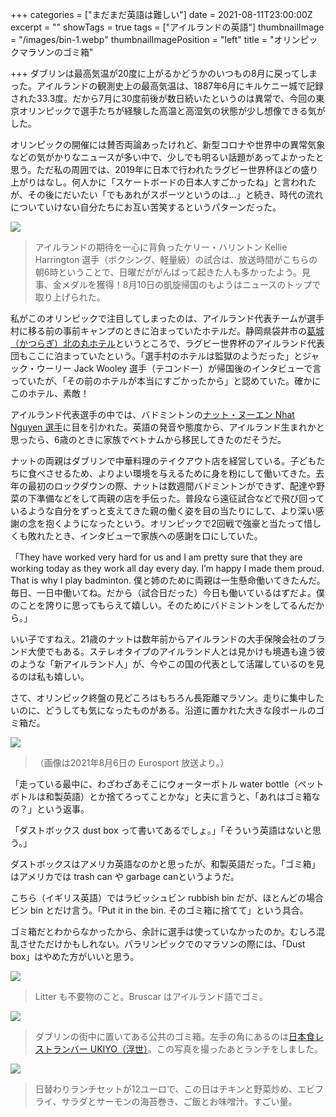 +++
categories = ["まだまだ英語は難しい"]
date = 2021-08-11T23:00:00Z
excerpt = ""
showTags = true
tags = ["アイルランドの英語"]
thumbnailImage = "/images/bin-1.webp"
thumbnailImagePosition = "left"
title = "オリンピックマラソンのゴミ箱"

+++
ダブリンは最高気温が20度に上がるかどうかのいつもの8月に戻ってしまった。アイルランドの観測史上の最高気温は、1887年6月にキルケニー城で記録された33.3度。だから7月に30度前後が数日続いたというのは異常で、今回の東京オリンピックで選手たちが経験した高温と高湿気の状態が少し想像できる気がした。

<!--more-->

オリンピックの開催には賛否両論あったけれど、新型コロナや世界中の異常気象などの気がかりなニュースが多い中で、少しでも明るい話題があってよかったと思う。ただ私の周囲では、2019年に日本で行われたラグビー世界杯ほどの盛り上がりはなし。何人かに「スケートボードの日本人すごかったね」と言われたが、その後にだいたい「でもあれがスポーツというのは...」と続き、時代の流れについていけない自分たちにお互い苦笑するというパターンだった。

![](/images/kellie_newspapers.webp)

> アイルランドの期待を一心に背負ったケリー・ハリントン Kellie Harrington 選手（ボクシング、軽量級）の試合は、放送時間がこちらの朝6時ということで、日曜だががんばって起きた人も多かったよう。見事、金メダルを獲得！8月10日の凱旋帰国のもようはニュースのトップで取り上げられた。

私がこのオリンピックで注目してしまったのは、アイルランド代表チームが選手村に移る前の事前キャンプのときに泊まっていたホテルだ。静岡県袋井市の[葛城（かつらぎ）北の丸ホテル](https://www.yamaharesort.co.jp/katsuragi-kitanomaru/)というところで、ラグビー世界杯のアイルランド代表団もここに泊まっていたという。「選手村のホテルは監獄のようだった」とジャック・ウーリー Jack Wooley 選手（テコンドー）が帰国後のインタビューで言っていたが、「その前のホテルが本当にすごかったから」と認めていた。確かにこのホテル、素敵！

アイルランド代表選手の中では、バドミントンの[ナット・ヌーエン Nhat Nguyen 選手](https://www.rte.ie/news/2021/0712/1234631-badminton-olympics-nhat-nguyen/)に目を引かれた。英語の発音や態度から、アイルランド生まれかと思ったら、6歳のときに家族でベトナムから移民してきたのだそうだ。

ナットの両親はダブリンで中華料理のテイクアウト店を経営している。子どもたちに食べさせるため、よりよい環境を与えるために身を粉にして働いてきた。去年の最初のロックダウンの際、ナットは数週間バドミントンができず、配達や野菜の下準備などをして両親の店を手伝った。普段なら遠征試合などで飛び回っているような自分をずっと支えてきた親の働く姿を目の当たりにして、より深い感謝の念を抱くようになったという。オリンピックで2回戦で強豪と当たって惜しくも敗れたとき、インタビューで家族への感謝を口にしていた。

「They have worked very hard for us and I am pretty sure that they are working today as they work all day every day. I’m happy I made them proud. That is why I play badminton. 僕と姉のために両親は一生懸命働いてきたんだ。毎日、一日中働いてね。だから（試合日だった）今日も働いているはずだよ。僕のことを誇りに思ってもらえて嬉しい。そのためにバドミントンをしてるんだから。」

いい子ですねえ。21歳のナットは数年前からアイルランドの大手保険会社のブランド大使でもある。ステレオタイプのアイルランド人とは見かけも境遇も違う彼のような「新アイルランド人」が、今やこの国の代表として活躍しているのを見るのは私も嬉しい。

さて、オリンピック終盤の見どころはもちろん長距離マラソン。走りに集中したいのに、どうしても気になったものがある。沿道に置かれた大きな段ボールのゴミ箱だ。

![](/images/dustbox_olympics.webp)

> （画像は2021年8月6日の Eurosport 放送より。）

「走っている最中に、わざわざあそこにウォーターボトル water bottle（ペットボトルは和製英語）とか捨てろってことかな」と夫に言うと、「あれはゴミ箱なの？」という返事。

「ダストボックス dust box って書いてあるでしょ。」「そういう英語はないと思う。」

ダストボックスはアメリカ英語なのかと思ったが、和製英語だった。「ゴミ箱」はアメリカでは trash can や garbage canというようだ。

こちら（イギリス英語）ではラビッシュビン rubbish bin だが、ほとんどの場合ビン bin とだけ言う。「Put it in the bin. そのゴミ箱に捨てて」という具合。

ゴミ箱だとわからなかったから、余計に選手は使っていなかったのか。むしろ混乱させただけかもしれない。パラリンピックでのマラソンの際には、「Dust box」はやめた方がいいと思う。

![](/images/bin-2.webp)

> Litter も不要物のこと。Bruscar はアイルランド語でゴミ。

![](/images/bin-1.webp)

> ダブリンの街中に置いてある公共のゴミ箱。左手の角にあるのは[日本食レストランバー UKIYO（浮世）](https://www.ukiyobar.com/)。この写真を撮ったあとランチをしました。

![](/images/ukiyo_lunch.webp)

> 日替わりランチセットが12ユーロで、この日はチキンと野菜炒め、エビフライ、サラダとサーモンの海苔巻き、ご飯とお味噌汁。すごい量。